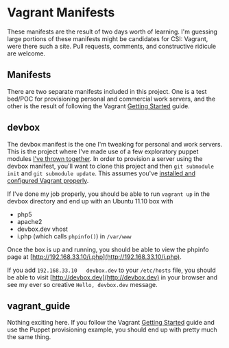 Vagrant Manifests
=================

These manifests are the result of two days worth of learning. I'm guessing large
portions of these manifests might be candidates for CSI: Vagrant, were there such a
site. Pull requests, comments, and constructive ridicule are welcome.

Manifests
---------

There are two separate manifests included in this project.  One is a test bed/POC 
for provisioning personal and commercial work servers, and the other is the 
result of following the Vagrant [Getting
Started](http://vagrantup.com/docs/getting-started/index.html) guide.

devbox
------

The devbox manifest is the one I'm tweaking for personal and work servers.  This
is the project where I've made use of a few exploratory puppet modules [I've
thrown together](https://github.com/jeremykendall/puppet-modules). In order to
provision a server using the devbox manifest, you'll want to clone this project
and then `git submodule init` and `git submodule update`.  This assumes you've
[installed and configured Vagrant
properly](http://vagrantup.com/docs/getting-started/index.html).

If I've done my job properly, you should be able to run `vagrant up` in the
devbox directory and end up with an Ubuntu 11.10 box with
* php5
* apache2
* devbox.dev vhost
* i.php (which calls `phpinfo()`) in `/var/www`

Once the box is up and running, you should be able to view the phpinfo page at
[http://192.168.33.10/i.php](http://192.168.33.10/i.php).

If you add `192.168.33.10   devbox.dev` to your `/etc/hosts` file, you should be
able to visit [http://devbox.dev](http://devbox.dev) in your browser and see my
ever so creative `Hello, devbox.dev` message.

vagrant_guide
-------------

Nothing exciting here.  If you follow the Vagrant [Getting
Started](http://vagrantup.com/docs/getting-started/index.html) guide and use the
Puppet provisioning example, you should end up with pretty much the same thing.
